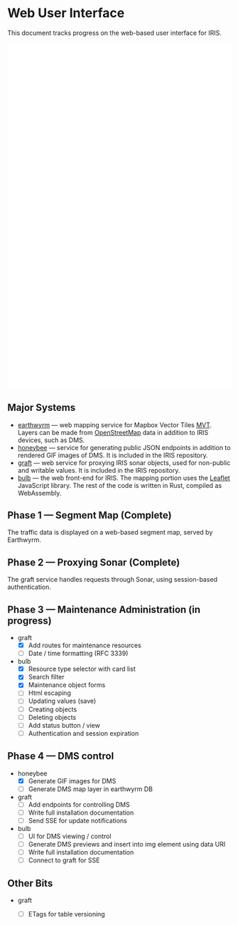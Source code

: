 # Web User Interface

This document tracks progress on the web-based user interface for IRIS.

![ui architecture](images/ui_architecture.svg)

## Major Systems

- [earthwyrm] — web mapping service for Mapbox Vector Tiles [MVT].  Layers can
  be made from [OpenStreetMap] data in addition to IRIS devices, such as DMS.
- [honeybee] — service for generating public JSON endpoints in addition to
  rendered GIF images of DMS.  It is included in the IRIS repository.
- [graft] — web service for proxying IRIS sonar objects, used for non-public and
  writable values.  It is included in the IRIS repository.
- [bulb] — the web front-end for IRIS.  The mapping portion uses the [Leaflet]
  JavaScript library.  The rest of the code is written in Rust, compiled as
  WebAssembly.

## Phase 1 — Segment Map (Complete)

The traffic data is displayed on a web-based segment map, served by Earthwyrm.

## Phase 2 — Proxying Sonar (Complete)

The graft service handles requests through Sonar, using session-based
authentication.

## Phase 3 — Maintenance Administration (in progress)

* graft
  - [X] Add routes for maintenance resources
  - [ ] Date / time formatting (RFC 3339)
* bulb
  - [X] Resource type selector with card list
  - [X] Search filter
  - [X] Maintenance object forms
  - [ ] Html escaping
  - [ ] Updating values (save)
  - [ ] Creating objects
  - [ ] Deleting objects
  - [ ] Add status button / view
  - [ ] Authentication and session expiration

## Phase 4 — DMS control

* honeybee
  - [X] Generate GIF images for DMS
  - [ ] Generate DMS map layer in earthwyrm DB
* graft
  - [ ] Add endpoints for controlling DMS
  - [ ] Write full installation documentation
  - [ ] Send SSE for update notifications
* bulb
  - [ ] UI for DMS viewing / control
  - [ ] Generate DMS previews and insert into img element using data URI
  - [ ] Write full installation documentation
  - [ ] Connect to graft for SSE

## Other Bits

* graft
  - [ ] ETags for table versioning


[bulb]: https://github.com/mnit-rtmc/iris/tree/master/bulb
[earthwyrm]: https://github.com/DougLau/earthwyrm
[graft]: https://github.com/mnit-rtmc/iris/tree/master/graft
[honeybee]: https://github.com/mnit-rtmc/iris/tree/master/honeybee
[Leaflet]: https://github.com/Leaflet/Leaflet
[MuON]: https://github.com/muon-data/muon
[MVT]: https://docs.mapbox.com/vector-tiles/reference/
[OpenStreetMap]: https://www.openstreetmap.org
